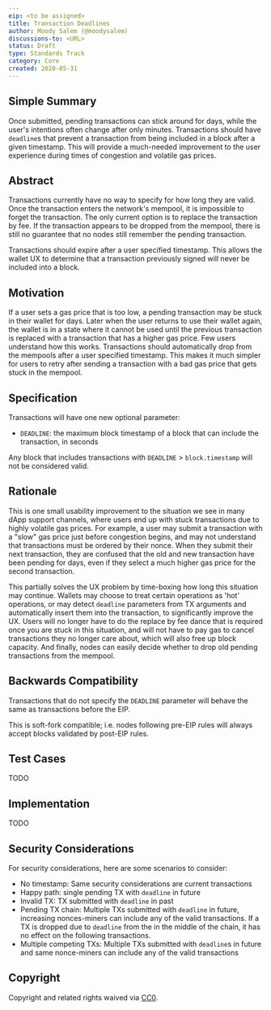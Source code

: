 ```yaml
---
eip: <to be assigned>
title: Transaction Deadlines
author: Moody Salem (@moodysalem)
discussions-to: <URL>
status: Draft
type: Standards Track
category: Core
created: 2020-05-31
---
```


<!--You can leave these HTML comments in your merged EIP and delete the visible duplicate text guides, they will not appear and may be helpful to refer to if you edit it again. This is the suggested template for new EIPs. Note that an EIP number will be assigned by an editor. When opening a pull request to submit your EIP, please use an abbreviated title in the filename, `eip-draft_title_abbrev.md`. The title should be 44 characters or less.-->

## Simple Summary
<!--"If you can't explain it simply, you don't understand it well enough." Provide a simplified and layman-accessible explanation of the EIP.-->
Once submitted, pending transactions can stick around for days, while the user's intentions often change after only minutes.
Transactions should have `deadline`s that prevent a transaction from being included in a block after a given timestamp.
This will provide a much-needed improvement to the user experience during times of congestion and volatile gas prices. 

## Abstract
<!--A short (~200 word) description of the technical issue being addressed.-->
Transactions currently have no way to specify for how long they are valid. Once the transaction enters the network's mempool,
it is impossible to forget the transaction. The only current option is to replace the transaction by fee. If the transaction
appears to be dropped from the mempool, there is still no guarantee that no nodes still remember the pending transaction.

Transactions should expire after a user specified timestamp. This allows the wallet UX to determine that a transaction
previously signed will never be included into a block.

## Motivation
<!--The motivation is critical for EIPs that want to change the Ethereum protocol. It should clearly explain why the existing protocol specification is inadequate to address the problem that the EIP solves. EIP submissions without sufficient motivation may be rejected outright.-->
If a user sets a gas price that is too low, a pending transaction may be stuck in their wallet for days.
Later when the user returns to use their wallet again, the wallet is in a state where it cannot be used until the
previous transaction is replaced with a transaction that has a higher gas price. Few users understand how this works.
Transactions should automatically drop from the mempools after a user specified timestamp. This makes it much simpler
for users to retry after sending a transaction with a bad gas price that gets stuck in the mempool. 

## Specification
<!--The technical specification should describe the syntax and semantics of any new feature. The specification should be detailed enough to allow competing, interoperable implementations for any of the current Ethereum platforms (go-ethereum, parity, cpp-ethereum, ethereumj, ethereumjs, and [others](https://github.com/ethereum/wiki/wiki/Clients)).-->

Transactions will have one new optional parameter:

- `DEADLINE`: the maximum block timestamp of a block that can include the transaction, in seconds

Any block that includes transactions with `DEADLINE` > `block.timestamp` will not be considered valid.

## Rationale
<!--The rationale fleshes out the specification by describing what motivated the design and why particular design decisions were made. It should describe alternate designs that were considered and related work, e.g. how the feature is supported in other languages. The rationale may also provide evidence of consensus within the community, and should discuss important objections or concerns raised during discussion.-->
This is one small usability improvement to the situation we see in many dApp support channels, where users end up with
stuck transactions due to highly volatile gas prices. For example, a user may submit a transaction with a "slow" gas price
just before congestion begins, and may not understand that transactions must be ordered by their nonce. When they submit
their next transaction, they are confused that the old and new transaction have been pending for days, even if they
select a much higher gas price for the second transaction.

This partially solves the UX problem by time-boxing how long this situation may continue. Wallets may choose to treat certain
operations as 'hot' operations, or may detect `deadline` parameters from TX arguments and automatically insert them into
the transaction, to significantly improve the UX. Users will no longer have to do the replace by fee dance that is required
once you are stuck in this situation, and will not have to pay gas to cancel transactions they no longer care about,
which will also free up block capacity. And finally, nodes can easily decide whether to drop old pending transactions from the mempool.

## Backwards Compatibility
<!--All EIPs that introduce backwards incompatibilities must include a section describing these incompatibilities and their severity. The EIP must explain how the author proposes to deal with these incompatibilities. EIP submissions without a sufficient backwards compatibility treatise may be rejected outright.-->
Transactions that do not specify the `DEADLINE` parameter will behave the same as transactions before the EIP.

This is soft-fork compatible; i.e. nodes following pre-EIP rules will always accept blocks validated by post-EIP rules. 

## Test Cases
<!--Test cases for an implementation are mandatory for EIPs that are affecting consensus changes. Other EIPs can choose to include links to test cases if applicable.-->

TODO

## Implementation
<!--The implementations must be completed before any EIP is given status "Final", but it need not be completed before the EIP is accepted. While there is merit to the approach of reaching consensus on the specification and rationale before writing code, the principle of "rough consensus and running code" is still useful when it comes to resolving many discussions of API details.-->

TODO

## Security Considerations
<!--All EIPs must contain a section that discusses the security implications/considerations relevant to the proposed change. Include information that might be important for security discussions, surfaces risks and can be used throughout the life cycle of the proposal. E.g. include security-relevant design decisions, concerns, important discussions, implementation-specific guidance and pitfalls, an outline of threats and risks and how they are being addressed. EIP submissions missing the "Security Considerations" section will be rejected. An EIP cannot proceed to status "Final" without a Security Considerations discussion deemed sufficient by the reviewers.-->

For security considerations, here are some scenarios to consider:

- No timestamp: Same security considerations are current transactions
- Happy path: single pending TX with `deadline` in future
- Invalid TX: TX submitted with `deadline` in past
- Pending TX chain: Multiple TXs submitted with `deadline` in future, increasing nonces-miners can include any of the valid transactions. 
    If a TX is dropped due to `deadline` from the in the middle of the chain, it has no effect on the following transactions. 
- Multiple competing TXs: Multiple TXs submitted with `deadline`s in future and same nonce-miners can include any of the valid transactions 

## Copyright
Copyright and related rights waived via [CC0](https://creativecommons.org/publicdomain/zero/1.0/).
